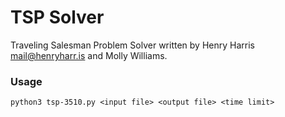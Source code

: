 # TSP Solver
Traveling Salesman Problem Solver written by Henry Harris <mail@henryharr.is> and Molly Williams.

### Usage
```
python3 tsp-3510.py <input file> <output file> <time limit>
```

